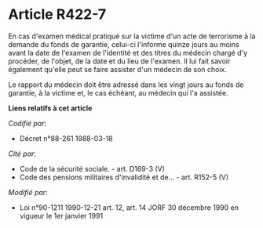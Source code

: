 # Article R422-7

En cas d'examen médical pratiqué sur la victime d'un acte de terrorisme à la demande du fonds de garantie, celui-ci l'informe
quinze jours au moins avant la date de l'examen de l'identité et des titres du médecin chargé d'y procéder, de l'objet, de la
date et du lieu de l'examen. Il lui fait savoir également qu'elle peut se faire assister d'un médecin de son choix.

Le rapport du médecin doit être adressé dans les vingt jours au fonds de garantie, à la victime et, le cas échéant, au
médecin qui l'a assistée.

**Liens relatifs à cet article**

_Codifié par_:

  - Décret n°88-261 1988-03-18

_Cité par_:

  - Code de la sécurité sociale. - art. D169-3 (V)
  - Code des pensions militaires d'invalidité et de... - art. R152-5 (V)

_Modifié par_:

  - Loi n°90-1211 1990-12-21 art. 12, art. 14 JORF 30 décembre 1990 en vigueur le 1er janvier 1991
